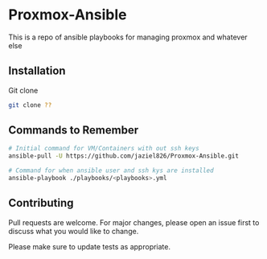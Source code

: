 # Proxmox-Ansible
This is a repo of ansible playbooks for managing proxmox and whatever else

## Installation

Git clone

```bash
git clone ??
```

## Commands to Remember 

```bash
# Initial command for VM/Containers with out ssh keys 
ansible-pull -U https://github.com/jaziel826/Proxmox-Ansible.git

# Command for when ansible user and ssh kys are installed  
ansible-playbook ./playbooks/<playbooks>.yml 
```

## Contributing

Pull requests are welcome. For major changes, please open an issue first
to discuss what you would like to change.

Please make sure to update tests as appropriate.
